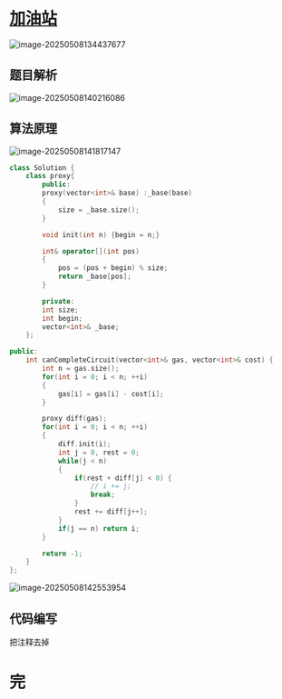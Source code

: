 # [加油站](https://leetcode.cn/problems/gas-station/)

![image-20250508134437677](https://md-wind.oss-cn-nanjing.aliyuncs.com/md/20250508134437737.png)

## 题目解析

![image-20250508140216086](https://md-wind.oss-cn-nanjing.aliyuncs.com/md/20250508140216299.png)

## 算法原理

![image-20250508141817147](https://md-wind.oss-cn-nanjing.aliyuncs.com/md/20250508141817351.png)

```cpp
class Solution {
    class proxy{
        public:
        proxy(vector<int>& base) :_base(base)
        {
            size = _base.size();
        }

        void init(int n) {begin = n;}

        int& operator[](int pos)
        {
            pos = (pos + begin) % size;
            return _base[pos];
        }

        private:
        int size;
        int begin;
        vector<int>& _base;
    };

public:
    int canCompleteCircuit(vector<int>& gas, vector<int>& cost) {
        int n = gas.size();
        for(int i = 0; i < n; ++i)
        {
            gas[i] = gas[i] - cost[i];
        }

        proxy diff(gas);
        for(int i = 0; i < n; ++i)
        {
            diff.init(i);
            int j = 0, rest = 0;
            while(j < n)
            {
                if(rest + diff[j] < 0) {
                    // i += j;
                    break;
                }
                rest += diff[j++];
            }
            if(j == n) return i;
        }

        return -1;
    }
};
```

![image-20250508142553954](https://md-wind.oss-cn-nanjing.aliyuncs.com/md/20250508142554086.png)

## 代码编写

把注释去掉

# 完